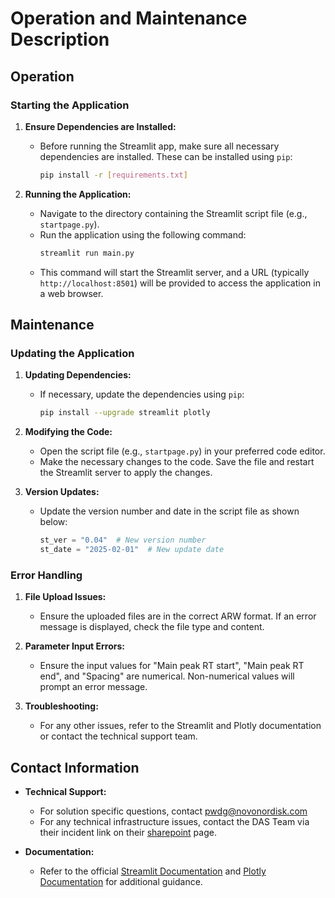 # Operation and Maintenance Description

## Operation

### Starting the Application

1. **Ensure Dependencies are Installed:**

   - Before running the Streamlit app, make sure all necessary dependencies are installed. These can be installed using `pip`:
     ```sh
     pip install -r [requirements.txt]
     ```

2. **Running the Application:**

   - Navigate to the directory containing the Streamlit script file (e.g., `startpage.py`).
   - Run the application using the following command:
     ```sh
     streamlit run main.py
     ```
   - This command will start the Streamlit server, and a URL (typically `http://localhost:8501`) will be provided to access the application in a web browser.

## Maintenance

### Updating the Application

1. **Updating Dependencies:**

   - If necessary, update the dependencies using `pip`:
     ```sh
     pip install --upgrade streamlit plotly
     ```

2. **Modifying the Code:**

   - Open the script file (e.g., `startpage.py`) in your preferred code editor.
   - Make the necessary changes to the code. Save the file and restart the Streamlit server to apply the changes.

3. **Version Updates:**

   - Update the version number and date in the script file as shown below:
     ```python
     st_ver = "0.04"  # New version number
     st_date = "2025-02-01"  # New update date
     ```

### Error Handling

1. **File Upload Issues:**

   - Ensure the uploaded files are in the correct ARW format. If an error message is displayed, check the file type and content.

2. **Parameter Input Errors:**

   - Ensure the input values for "Main peak RT start", "Main peak RT end", and "Spacing" are numerical. Non-numerical values will prompt an error message.

3. **Troubleshooting:**

   - For any other issues, refer to the Streamlit and Plotly documentation or contact the technical support team.

## Contact Information

- **Technical Support:**

  - For solution specific questions, contact [pwdg@novonordisk.com](pwdg@novonordisk.com)
  - For any technical infrastructure issues, contact the DAS Team via their incident link on their [sharepoint](http://dasteam) page.

- **Documentation:**
  - Refer to the official [Streamlit Documentation](https://docs.streamlit.io) and [Plotly Documentation](https://plotly.com/python/) for additional guidance.